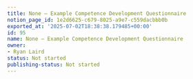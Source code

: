 ```yaml
---
title: None — Example Competence Development Questionnaire
notion_page_id: 1e2d6625-c679-8025-a9e7-c559dacbbb0b
exported_at: '2025-07-02T18:38:38.179485+00:00'
id: 95
name: None — Example Competence Development Questionnaire
owner:
- Ryan Laird
status: Not started
publishing-status: Not started
---
```


